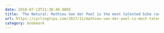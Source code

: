```yaml
---
date: 2018-07-13T21:38:49.000Z
title: 'The Natural: Mathieu Van der Poel is the most talented bike racer on the pl'
url: https://cyclingtips.com/2017/11/mathieu-van-der-poel-is-most-talented-bike-racer-on-planet/
category: bookmark
---
```

